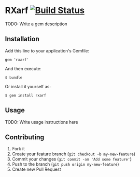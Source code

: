 # RXarf [![Build Status](https://travis-ci.org/gunnarhelgason/rxarf.png?branch=master)](https://travis-ci.org/gunnarhelgason/rxarf)

TODO: Write a gem description

## Installation

Add this line to your application's Gemfile:

    gem 'rxarf'

And then execute:

    $ bundle

Or install it yourself as:

    $ gem install rxarf

## Usage

TODO: Write usage instructions here

## Contributing

1. Fork it
2. Create your feature branch (`git checkout -b my-new-feature`)
3. Commit your changes (`git commit -am 'Add some feature'`)
4. Push to the branch (`git push origin my-new-feature`)
5. Create new Pull Request
